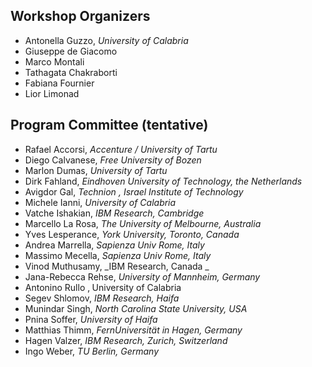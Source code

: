 ## Workshop Organizers
- Antonella Guzzo, _University of Calabria_
- Giuseppe de Giacomo
- Marco Montali
- Tathagata Chakraborti 
- Fabiana Fournier 
- Lior Limonad 

## Program Committee (tentative)

- Rafael Accorsi, _Accenture / University of Tartu_
- Diego Calvanese, _Free University of Bozen_
- Marlon Dumas, _University of Tartu_
- Dirk Fahland, _Eindhoven University of Technology, the Netherlands_
- Avigdor Gal, _Technion ‚ Israel Institute of Technology_
- Michele Ianni, _University of Calabria_
- Vatche Ishakian, _IBM Research, Cambridge_
- Marcello La Rosa, _The University of Melbourne, Australia_
- Yves Lesperance, _York University, Toronto, Canada_
- Andrea Marrella, _Sapienza Univ Rome, Italy_
- Massimo Mecella, _Sapienza Univ Rome, Italy_
- Vinod Muthusamy, _IBM Research, Canada _
- Jana-Rebecca Rehse, _University of Mannheim, Germany_
- Antonino Rullo ‚ University of Calabria
- Segev Shlomov, _IBM Research, Haifa_
- Munindar Singh, _North Carolina State University, USA_
- Pnina Soffer, _University of Haifa_
- Matthias Thimm, _FernUniversität in Hagen, Germany_
- Hagen Valzer, _IBM Research, Zurich, Switzerland_
- Ingo Weber, _TU Berlin, Germany_